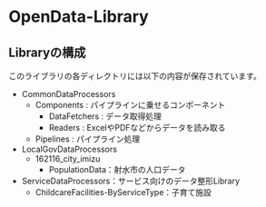 # OpenData-Library

## Libraryの構成
このライブラリの各ディレクトリには以下の内容が保存されています。
- CommonDataProcessors
  - Components : パイプラインに乗せるコンポーネント
    - DataFetchers : データ取得処理
    - Readers : ExcelやPDFなどからデータを読み取る
  - Pipelines : パイプライン処理
- LocalGovDataProcessors
  - 162116_city_imizu
    - PopulationData：射水市の人口データ
- ServiceDataProcessors：サービス向けのデータ整形Library
  - ChildcareFacilities-ByServiceType：子育て施設


